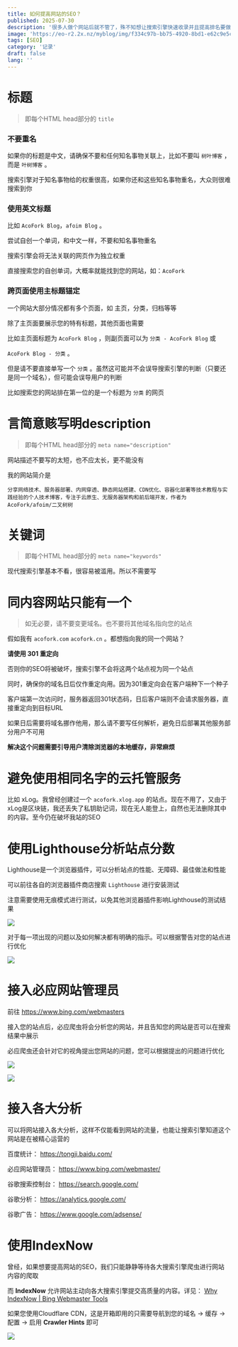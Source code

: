 ```yaml
---
title: 如何提高网站的SEO？
published: 2025-07-30
description: '很多人做个网站后就不管了，殊不知想让搜索引擎快速收录并且提高排名要做的事情还不少呢！'
image: 'https://eo-r2.2x.nz/myblog/img/f334c97b-bb75-4920-8bd1-e62c9e5c675c.webp'
tags: [SEO]
category: '记录'
draft: false 
lang: ''
---
```


# 标题

> 即每个HTML head部分的 `title`

### 不要重名

如果你的标题是中文，请确保不要和任何知名事物关联上，比如不要叫 `树叶博客` ，而是 `叶树博客` 。

搜索引擎对于知名事物给的权重很高，如果你还和这些知名事物重名，大众则很难搜索到你

### 使用英文标题

比如 `AcoFork Blog`，`afoim Blog` 。

尝试自创一个单词，和中文一样，不要和知名事物重名

搜索引擎会将无法关联的网页作为独立权重

直接搜索您的自创单词，大概率就能找到您的网站，如：`AcoFork`

### 跨页面使用主标题锚定

一个网站大部分情况都有多个页面，如 主页，分类，归档等等

除了主页面要展示您的特有标题，其他页面也需要

比如主页面标题为 `AcoFork Blog` ，则副页面可以为 `分类 - AcoFork Blog` 或

`AcoFork Blog - 分类` 。

但是请不要直接单写一个 `分类` 。虽然这可能并不会误导搜索引擎的判断（只要还是同一个域名），但可能会误导用户的判断

比如搜索您的网站排在第一位的是一个标题为 `分类` 的网页

# 言简意赅写明description

> 即每个HTML head部分的 `meta name="description"`

网站描述不要写的太短，也不应太长，更不能没有

我的网站简介是

`分享网络技术、服务器部署、内网穿透、静态网站搭建、CDN优化、容器化部署等技术教程与实践经验的个人技术博客，专注于云原生、无服务器架构和前后端开发，作者为AcoFork/afoim/二叉树树`

# 关键词

> 即每个HTML head部分的 `meta name="keywords"`

现代搜索引擎基本不看，很容易被滥用。所以不需要写

# 同内容网站只能有一个

> 如无必要，请不要变更域名。也不要将其他域名指向您的站点

假如我有 `acofork.com` `acofork.cn` 。都想指向我的同一个网站？

**请使用 301 重定向**

否则你的SEO将被破坏，搜索引擎不会将这两个站点视为同一个站点

同时，确保你的域名日后仅作重定向用。因为301重定向会在客户端种下一个种子

客户端第一次访问时，服务器返回301状态码，日后客户端则不会请求服务器，直接重定向到目标URL

如果日后需要将域名挪作他用，那么请不要写任何解析，避免日后部署其他服务部分用户不可用

**解决这个问题需要引导用户清除浏览器的本地缓存，非常麻烦**

# 避免使用相同名字的云托管服务

比如 xLog。我曾经创建过一个 `acofork.xlog.app` 的站点。现在不用了，又由于xLog是区块链，我还丢失了私钥助记词，现在无人能登上，自然也无法删除其中的内容。至今仍在破坏我站的SEO

# 使用Lighthouse分析站点分数

Lighthouse是一个浏览器插件，可以分析站点的性能、无障碍、最佳做法和性能

可以前往各自的浏览器插件商店搜索 `Lighthouse` 进行安装测试

注意需要使用无痕模式进行测试，以免其他浏览器插件影响Lighthouse的测试结果

![](../assets/images/579087ce-3a48-4390-8ba3-e42dea60135e.webp)

对于每一项出现的问题以及如何解决都有明确的指示。可以根据警告对您的站点进行优化

![](../assets/images/5174f53e-5c7f-49a9-86fc-ea6797975d59.webp)

# 接入必应网站管理员

前往 https://www.bing.com/webmasters

接入您的站点后，必应爬虫将会分析您的网站，并且告知您的网站是否可以在搜索结果中展示

必应爬虫还会针对它的视角提出您网站的问题，您可以根据提出的问题进行优化

![](../assets/images/eabc21ac-c306-4165-afe0-1b9da3d2a179.webp)

![](../assets/images/081682fd-2d05-4d3f-a191-1c0f5c9b624c.webp)

# 接入各大分析

可以将网站接入各大分析，这样不仅能看到网站的流量，也能让搜索引擎知道这个网站是在被精心运营的

百度统计： https://tongji.baidu.com/

必应网站管理员： https://www.bing.com/webmaster/

谷歌搜索控制台： https://search.google.com/

谷歌分析： https://analytics.google.com/

谷歌广告： https://www.google.com/adsense/

# 使用IndexNow

曾经，如果想要提高网站的SEO，我们只能静静等待各大搜索引擎爬虫进行网站内容的爬取

而 **IndexNow** 允许网站主动向各大搜索引擎提交高质量的内容。详见： [Why IndexNow | Bing Webmaster Tools](https://www.bing.com/indexnow)

如果您使用Cloudflare CDN，这是开箱即用的只需要导航到您的域名 -> 缓存 -> 配置 -> 启用 **Crawler Hints** 即可

![](../assets/images/303b37e5-4104-4e2a-8a3b-bdb6094159e7.webp)
